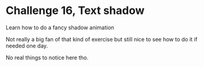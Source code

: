 # Challenge 16, Text shadow
Learn how to do a fancy shadow animation

Not really a big fan of that kind of exercise but still nice to see how to do
  it if needed one day.

No real things to notice here tho.